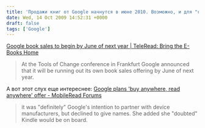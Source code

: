 ```yaml
---
title: 'Продажи книг от Google начнутся в июне 2010. Возможно, и для "гуглридера"?'
date: Wed, 14 Oct 2009 14:52:31 +0000
draft: false
tags: ['Google']
---
```


[Google book sales to begin by June of next year | TeleRead: Bring the E-Books Home](http://www.teleread.org/2009/10/14/google-book-sales-to-begin-by-june-of-next-year/)

> At the Tools of Change conference in Frankfurt Google announced that it will be running out its own book sales offering by June of next year.

А вот этот слух еще интереснее: [Google plans 'buy anywhere, read anywhere' offer - MobileRead Forums](http://www.mobileread.com/forums/showthread.php?t=59307)

> it was "definitely" Google's intention to partner with device manufacturers, but declined to give names. She added she "doubted" Kindle would be on board.